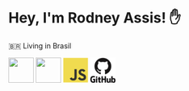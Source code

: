 # Hey, I'm Rodney Assis! :raised_hand:

🇧🇷 Living in Brasil


<img src="https://cdn4.iconfinder.com/data/icons/logos-and-brands/512/267_Python_logo-512.png" width="50" height="50" style="max-width:100%"></img>
<img src="https://cdn.iconscout.com/icon/free/png-512/c-programming-569564.png" width="50" height="50" style="max-width:100%"></img>
<img src="https://raw.githubusercontent.com/devicons/devicon/master/icons/javascript/javascript-original.svg" width="50" height="50" style="max-width:100%"></img>
<img src="https://raw.githubusercontent.com/devicons/devicon/master/icons/github/github-original-wordmark.svg" width="50" height="50" style="max-width:100%"></img>
